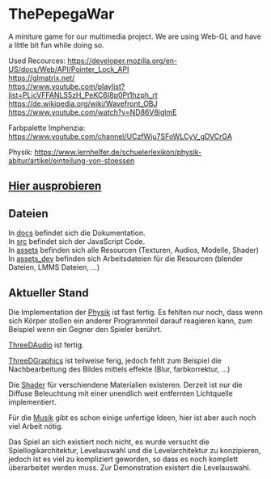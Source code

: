 # ThePepegaWar
A miniture game for our multimedia project. We are using Web-GL and have a little bit fun while doing so.


Used Recources:
https://developer.mozilla.org/en-US/docs/Web/API/Pointer_Lock_API  
https://glmatrix.net/  
https://www.youtube.com/playlist?list=PLjcVFFANLS5zH_PeKC6I8p0Pt1hzph_rt  
https://de.wikipedia.org/wiki/Wavefront_OBJ  
https://www.youtube.com/watch?v=ND86V8iglmE  

Farbpalette Imphenzia: https://www.youtube.com/channel/UCzfWju7SFoWLCyV_gDVCrGA

Physik:
https://www.lernhelfer.de/schuelerlexikon/physik-abitur/artikel/einteilung-von-stoessen

## [Hier ausprobieren](https://fjangfaragesh.github.io/ThePepegaWar/)

## Dateien

In [docs](docs) befindet sich die Dokumentation.  
In [src](src) befindet sich der JavaScript Code.  
In [assets](assets) befinden sich alle Resourcen (Texturen, Audios, Modelle, Shader)
In [assets_dev](assets_dev) befinden sich Arbeitsdateien für die Resourcen (blender Dateien, LMMS Dateien, ...)

## Aktueller Stand

Die Implementation der [Physik](docs/physics.md) ist fast fertig. Es fehlten nur noch, dass wenn sich Körper stoßen ein anderer Programmteil darauf reagieren kann, zum Beispiel wenn ein Gegner den Spieler berührt.

[ThreeDAudio](docs/ThreeDAudio.md) ist fertig.

[ThreeDGraphics](docs/threeDGraphics.md) ist teilweise ferig, jedoch fehlt zum Beispiel die Nachbearbeitung des Bildes mittels effekte (Blur, farbkorrektur, ...)

Die [Shader](docs/3dmaterialshader.md) für verschiendene Materialien existeren. Derzeit ist nur die Diffuse Beleuchtung mit einer unendlich weit entfernten Lichtquelle implementiert.

Für die [Musik](assets/audio/music) gibt es schon einige unfertige Ideen, hier ist aber auch noch viel Arbeit nötig.

Das Spiel an sich existiert noch nicht, es wurde versucht die Spiellogikarchitektur, Levelauswahl und die Levelarchitektur zu konzipieren, jedoch ist es viel zu kompliziert geworden, so dass es noch komplett überarbeitet werden muss. Zur Demonstration existert die Levelauswahl.
